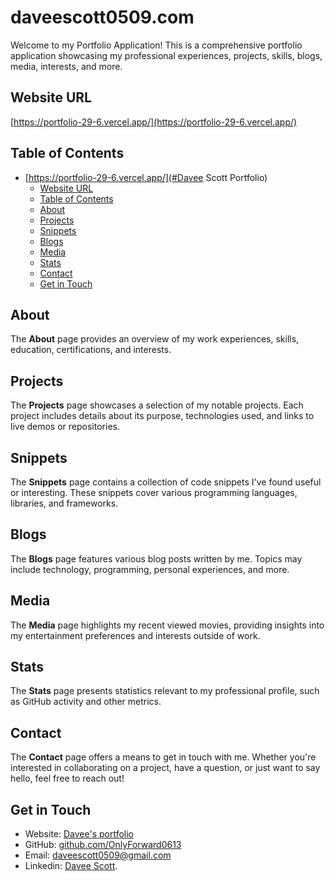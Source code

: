 # daveescott0509.com

Welcome to my Portfolio Application! This is a comprehensive portfolio application showcasing my professional experiences, projects, skills, blogs, media, interests, and more.

## Website URL
[https://portfolio-29-6.vercel.app/](https://portfolio-29-6.vercel.app/)

## Table of Contents
- [https://portfolio-29-6.vercel.app/](#Davee Scott Portfolio)
  - [Website URL](#website-url)
  - [Table of Contents](#table-of-contents)
  - [About](#about)
  - [Projects](#projects)
  - [Snippets](#snippets)
  - [Blogs](#blogs)
  - [Media](#media)
  - [Stats](#stats)
  - [Contact](#contact)
  - [Get in Touch](#get-in-touch)

## About
The **About** page provides an overview of my work experiences, skills, education, certifications, and interests.

## Projects
The **Projects** page showcases a selection of my notable projects. Each project includes details about its purpose, technologies used, and links to live demos or repositories.

## Snippets
The **Snippets** page contains a collection of code snippets I've found useful or interesting. These snippets cover various programming languages, libraries, and frameworks.

## Blogs
The **Blogs** page features various blog posts written by me. Topics may include technology, programming, personal experiences, and more.

## Media
The **Media** page highlights my recent viewed movies, providing insights into my entertainment preferences and interests outside of work.

## Stats
The **Stats** page presents statistics relevant to my professional profile, such as GitHub activity and other metrics.

## Contact
The **Contact** page offers a means to get in touch with me. Whether you're interested in collaborating on a project, have a question, or just want to say hello, feel free to reach out!

## Get in Touch
- Website: [Davee's portfolio](https://portfolio-29-6.vercel.app/)
- GitHub: [github.com/OnlyForward0613](https://github.com/OnlyForward0613/)
- Email: [daveescott0509@gmail.com](mailto:daveescott0509@gmail.com)
- Linkedin: [Davee Scott](https://www.linkedin.com/in/davee-scott).
